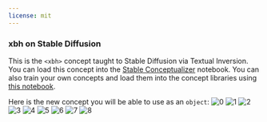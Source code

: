 ```yaml
---
license: mit
---
```

### xbh on Stable Diffusion
This is the `<xbh>` concept taught to Stable Diffusion via Textual Inversion. You can load this concept into the [Stable Conceptualizer](https://colab.research.google.com/github/huggingface/notebooks/blob/main/diffusers/stable_conceptualizer_inference.ipynb) notebook. You can also train your own concepts and load them into the concept libraries using [this notebook](https://colab.research.google.com/github/huggingface/notebooks/blob/main/diffusers/sd_textual_inversion_training.ipynb).

Here is the new concept you will be able to use as an `object`:
![<xbh> 0](https://huggingface.co/sd-concepts-library/xbh/resolve/main/concept_images/5.jpeg)
![<xbh> 1](https://huggingface.co/sd-concepts-library/xbh/resolve/main/concept_images/6.jpeg)
![<xbh> 2](https://huggingface.co/sd-concepts-library/xbh/resolve/main/concept_images/3.jpeg)
![<xbh> 3](https://huggingface.co/sd-concepts-library/xbh/resolve/main/concept_images/0.jpeg)
![<xbh> 4](https://huggingface.co/sd-concepts-library/xbh/resolve/main/concept_images/2.jpeg)
![<xbh> 5](https://huggingface.co/sd-concepts-library/xbh/resolve/main/concept_images/7.jpeg)
![<xbh> 6](https://huggingface.co/sd-concepts-library/xbh/resolve/main/concept_images/1.jpeg)
![<xbh> 7](https://huggingface.co/sd-concepts-library/xbh/resolve/main/concept_images/4.jpeg)
![<xbh> 8](https://huggingface.co/sd-concepts-library/xbh/resolve/main/concept_images/8.jpeg)

